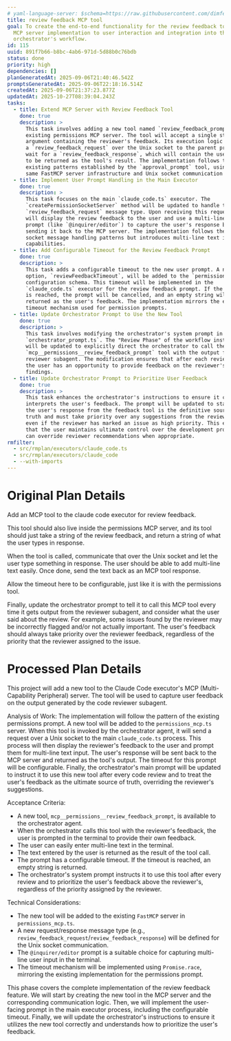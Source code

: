 ```yaml
---
# yaml-language-server: $schema=https://raw.githubusercontent.com/dimfeld/llmutils/main/schema/rmplan-plan-schema.json
title: review feedback MCP tool
goal: To create the end-to-end functionality for the review feedback tool, from
  MCP server implementation to user interaction and integration into the
  orchestrator's workflow.
id: 115
uuid: 891f7b66-b8bc-4ab6-971d-5d88b0c76bdb
status: done
priority: high
dependencies: []
planGeneratedAt: 2025-09-06T21:40:46.542Z
promptsGeneratedAt: 2025-09-06T22:18:16.514Z
createdAt: 2025-09-06T21:37:23.877Z
updatedAt: 2025-10-27T08:39:04.243Z
tasks:
  - title: Extend MCP Server with Review Feedback Tool
    done: true
    description: >
      This task involves adding a new tool named `review_feedback_prompt` to the
      existing permissions MCP server. The tool will accept a single string
      argument containing the reviewer's feedback. Its execution logic will send
      a `review_feedback_request` over the Unix socket to the parent process and
      wait for a `review_feedback_response`, which will contain the user's input
      to be returned as the tool's result. The implementation follows the
      existing patterns established by the `approval_prompt` tool, using the
      same FastMCP server infrastructure and Unix socket communication protocol.
  - title: Implement User Prompt Handling in the Main Executor
    done: true
    description: >
      This task focuses on the main `claude_code.ts` executor. The
      `createPermissionSocketServer` method will be updated to handle the new
      `review_feedback_request` message type. Upon receiving this request, it
      will display the review feedback to the user and use a multi-line input
      prompt (like `@inquirer/editor`) to capture the user's response before
      sending it back to the MCP server. The implementation follows the existing
      socket message handling patterns but introduces multi-line text input
      capabilities.
  - title: Add Configurable Timeout for the Review Feedback Prompt
    done: true
    description: >
      This task adds a configurable timeout to the new user prompt. A new
      option, `reviewFeedbackTimeout`, will be added to the `permissionsMcp`
      configuration schema. This timeout will be implemented in the
      `claude_code.ts` executor for the review feedback prompt. If the timeout
      is reached, the prompt will be cancelled, and an empty string will be
      returned as the user's feedback. The implementation mirrors the existing
      timeout mechanism used for permission prompts.
  - title: Update Orchestrator Prompt to Use the New Tool
    done: true
    description: >
      This task involves modifying the orchestrator's system prompt in
      `orchestrator_prompt.ts`. The "Review Phase" of the workflow instructions
      will be updated to explicitly direct the orchestrator to call the
      `mcp__permissions__review_feedback_prompt` tool with the output from the
      reviewer subagent. The modification ensures that after each review phase,
      the user has an opportunity to provide feedback on the reviewer's
      findings.
  - title: Update Orchestrator Prompt to Prioritize User Feedback
    done: true
    description: >
      This task enhances the orchestrator's instructions to ensure it correctly
      interprets the user's feedback. The prompt will be updated to state that
      the user's response from the feedback tool is the definitive source of
      truth and must take priority over any suggestions from the reviewer agent,
      even if the reviewer has marked an issue as high priority. This ensures
      that the user maintains ultimate control over the development process and
      can override reviewer recommendations when appropriate.
rmfilter:
  - src/rmplan/executors/claude_code.ts
  - src/rmplan/executors/claude_code
  - --with-imports
---
```


# Original Plan Details

Add an MCP tool to the claude code executor for review feedback. 

This tool should also live inside the permissions MCP server, and its tool should just take a string of the review feedback, and return a string of what the user types in response.

When the tool is called, communicate that over the Unix socket and let the user type something in response. The user should be able to add multi-line text easily. Once done, send the text back as an MCP tool response.

Allow the timeout here to be configurable, just like it is with the permissions tool.

Finally, update the orchestrator prompt to tell it to call this MCP tool every time it gets output from the reviewer
subagent, and consider what the user said about the review. For example, some issues found by the reviewer may be
incorrectly flagged and/or not actually important. The user's feedback should always take priority over the reviewer
feedback, regardless of the priority that the reviewer assigned to the issue.

# Processed Plan Details

This project will add a new tool to the Claude Code executor's MCP (Multi-Capability Peripheral) server. The tool will be used to capture user feedback on the output generated by the code reviewer subagent.

Analysis of Work: The implementation will follow the pattern of the existing permissions prompt. A new tool will be added to the `permissions_mcp.ts` server. When this tool is invoked by the orchestrator agent, it will send a request over a Unix socket to the main `claude_code.ts` process. This process will then display the reviewer's feedback to the user and prompt them for multi-line text input. The user's response will be sent back to the MCP server and returned as the tool's output. The timeout for this prompt will be configurable. Finally, the orchestrator's main prompt will be updated to instruct it to use this new tool after every code review and to treat the user's feedback as the ultimate source of truth, overriding the reviewer's suggestions.

Acceptance Criteria:
- A new tool, `mcp__permissions__review_feedback_prompt`, is available to the orchestrator agent.
- When the orchestrator calls this tool with the reviewer's feedback, the user is prompted in the terminal to provide their own feedback.
- The user can easily enter multi-line text in the terminal.
- The text entered by the user is returned as the result of the tool call.
- The prompt has a configurable timeout. If the timeout is reached, an empty string is returned.
- The orchestrator's system prompt instructs it to use this tool after every review and to prioritize the user's feedback above the reviewer's, regardless of the priority assigned by the reviewer.

Technical Considerations:
- The new tool will be added to the existing `FastMCP` server in `permissions_mcp.ts`.
- A new request/response message type (e.g., `review_feedback_request`/`review_feedback_response`) will be defined for the Unix socket communication.
- The `@inquirer/editor` prompt is a suitable choice for capturing multi-line user input in the terminal.
- The timeout mechanism will be implemented using `Promise.race`, mirroring the existing implementation for the permissions prompt.

This phase covers the complete implementation of the review feedback feature. We will start by creating the new tool in the MCP server and the corresponding communication logic. Then, we will implement the user-facing prompt in the main executor process, including the configurable timeout. Finally, we will update the orchestrator's instructions to ensure it utilizes the new tool correctly and understands how to prioritize the user's feedback.
